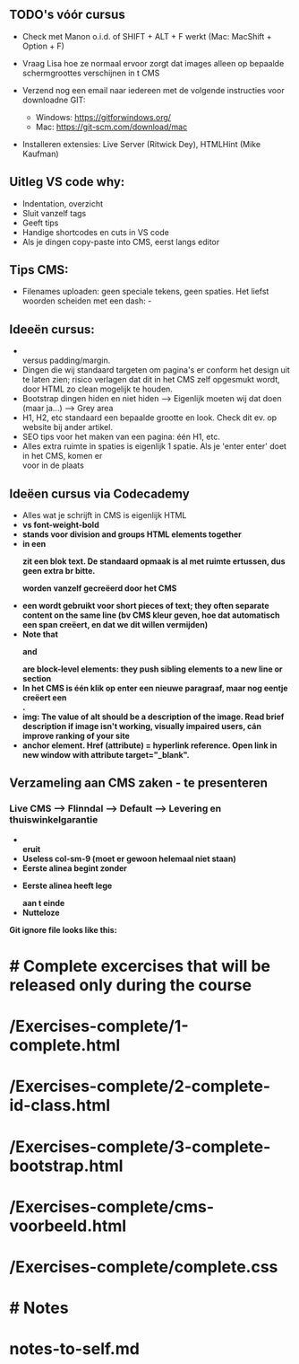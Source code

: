 ## TODO's vóór cursus
- Check met Manon o.i.d. of SHIFT + ALT + F werkt (Mac: MacShift + Option + F)
- Vraag Lisa hoe ze normaal ervoor zorgt dat images alleen op bepaalde schermgroottes verschijnen in t CMS

- Verzend nog een email naar iedereen met de volgende instructies voor downloadne GIT:
    - Windows: https://gitforwindows.org/
    - Mac: https://git-scm.com/download/mac
- Installeren extensies: Live Server (Ritwick Dey), HTMLHint (Mike Kaufman)

## Uitleg VS code why:
- Indentation, overzicht
- Sluit vanzelf tags
- Geeft tips
- Handige shortcodes en cuts in VS code
- Als je dingen copy-paste into CMS, eerst langs editor

## Tips CMS:
- Filenames uploaden: geen speciale tekens, geen spaties. Het liefst woorden scheiden met een dash: -

## Ideeën cursus:

- <br> versus padding/margin.
- Dingen die wij standaard targeten om pagina's er conform het design uit te laten zien; risico verlagen dat dit in het CMS zelf opgesmukt wordt, door HTML zo clean mogelijk te houden.
- Bootstrap dingen hiden en niet hiden --> Eigenlijk moeten wij dat doen (maar ja...) --> Grey area
- H1, H2, etc standaard een bepaalde grootte en look. Check dit ev. op website bij ander artikel.
- SEO tips voor het maken van een pagina: één H1, etc.
- Alles extra ruimte in spaties is eigenlijk 1 spatie. Als je 'enter enter' doet in het CMS, komen er <br> voor in de plaats

## Ideëen cursus via Codecademy

- Alles wat je schrijft in CMS is eigenlijk HTML
- <b> vs font-weight-bold
- <div> stands voor division and groups HTML elements together
- in een <p> zit een blok text. De standaard opmaak is al met ruimte ertussen, dus geen extra br bitte. <p>
worden vanzelf gecreëerd door het CMS
- een <span> wordt gebruikt voor short pieces of text; they often separate content on the same line
(bv CMS kleur geven, hoe dat automatisch een span creëert, en dat we dit willen vermijden)
- Note that <p> and <div> are block-level elements: they push sibling elements to a new line or section
- In het CMS is één klik op enter een nieuwe paragraaf, maar nog eentje creëert een <br>.
- img: The value of alt should be a description of the image. Read brief description if image isn't working,
visually impaired users, cán improve ranking of your site
- <a> anchor element. Href (attribute) = hyperlink reference. Open link in new window with attribute target="_blank".


## Verzameling aan CMS zaken - te presenteren

### Live CMS --> Flinndal --> Default --> Levering en thuiswinkelgarantie
- <br> eruit
- Useless col-sm-9 (moet er gewoon helemaal niet staan)
- Eerste alinea begint zonder <p>
- Eerste alinea heeft lege <p></p> aan t einde
- Nutteloze &nbsp;

Git ignore file looks like this:
# # Complete excercises that will be released only during the course
# /Exercises-complete/1-complete.html
# /Exercises-complete/2-complete-id-class.html
# /Exercises-complete/3-complete-bootstrap.html
# /Exercises-complete/cms-voorbeeld.html
# /Exercises-complete/complete.css

# # Notes
# notes-to-self.md

